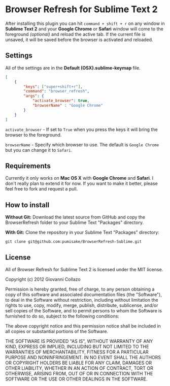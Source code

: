 # Browser Refresh for Sublime Text 2

After installing this plugin you can hit `command + shift + r` on any window in **Sublime Text 2** and your **Google Chrome** or **Safari** window will come to the foreground *(optional)* and reload the active tab. If the current file is unsaved, it will be saved before the browser is activated and reloaded.

## Settings
All of the settings are in the **Default (OSX).sublime-keymap** file.

```json
[
    {
        "keys": ["super+shift+r"], 
        "command": "browser_refresh", 
        "args": {
            "activate_browser": true,
            "browserName" : "Google Chrome"
        }
    }
]
```

`activate_browser` - If set to `True` when you press the keys it will bring the browser to the foreground.

`browserName` - Specify which browser to use. The default is `Google Chrome` but you can change it to `Safari`.


## Requirements
Currently it only works on **Mac OS X** with **Google Chrome** and **Safari**. I don't really plan to extend it for now. If you want to make it better, please feel free to fork and request a pull.

## How to install

**Without Git:** Download the latest source from GitHub and copy the BrowserRefresh folder to your Sublime Text "Packages" directory.

**With Git:** Clone the repository in your Sublime Text "Packages" directory:

```
git clone git@github.com:pumisake/BrowserRefresh-Sublime.git
```

## License
All of Browser Refresh for Sublime Text 2 is licensed under the MIT license.

Copyright (c) 2012 Giovanni Collazo

Permission is hereby granted, free of charge, to any person obtaining a copy of this software and associated documentation files (the "Software"), to deal in the Software without restriction, including without limitation the rights to use, copy, modify, merge, publish, distribute, sublicense, and/or sell copies of the Software, and to permit persons to whom the Software is furnished to do so, subject to the following conditions:

The above copyright notice and this permission notice shall be included in all copies or substantial portions of the Software.

THE SOFTWARE IS PROVIDED "AS IS", WITHOUT WARRANTY OF ANY KIND, EXPRESS OR IMPLIED, INCLUDING BUT NOT LIMITED TO THE WARRANTIES OF MERCHANTABILITY, FITNESS FOR A PARTICULAR PURPOSE AND NONINFRINGEMENT. IN NO EVENT SHALL THE AUTHORS OR COPYRIGHT HOLDERS BE LIABLE FOR ANY CLAIM, DAMAGES OR OTHER LIABILITY, WHETHER IN AN ACTION OF CONTRACT, TORT OR OTHERWISE, ARISING FROM, OUT OF OR IN CONNECTION WITH THE SOFTWARE OR THE USE OR OTHER DEALINGS IN THE SOFTWARE.
